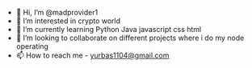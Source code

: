 - 👋 Hi, I’m @madprovider1
- 👀 I’m interested in crypto world
- 🌱 I’m currently learning Python Java javascript css html
- 💞️ I’m looking to collaborate on different projects where i do my node operating 
- 📫 How to reach me - yurbas1104@gmail.com

<!---
madprovider1/madprovider1 is a ✨ special ✨ repository because its `README.md` (this file) appears on your GitHub profile.
You can click the Preview link to take a look at your changes.
--->
